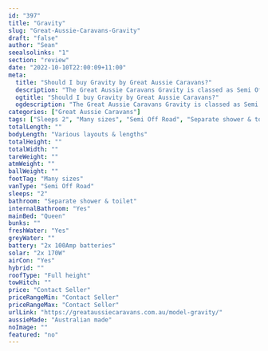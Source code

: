 ```yaml
---
id: "397"
title: "Gravity"
slug: "Great-Aussie-Caravans-Gravity"
draft: "false"
author: "Sean"
seealsolinks: "1"
section: "review"
date: "2022-10-10T22:00:09+11:00"
meta:
  title: "Should I buy Gravity by Great Aussie Caravans?"
  description: "The Great Aussie Caravans Gravity is classed as Semi Off Road, and sleeps 2 people. It is Australian made and comes in at Many sizes. It generally has Separate shower & toilet."
  ogtitle: "Should I buy Gravity by Great Aussie Caravans?"
  ogdescription: "The Great Aussie Caravans Gravity is classed as Semi Off Road, and sleeps 2 people. It is Australian made and comes in at Many sizes. It generally has Separate shower & toilet."
categories: ["Great Aussie Caravans"]
tags: ["Sleeps 2", "Many sizes", "Semi Off Road", "Separate shower & toilet", "Full height", "Price Unknown"]
totalLength: ""
bodyLength: "Various layouts & lengths"
totalHeight: ""
totalWidth: ""
tareWeight: ""
atmWeight: ""
ballWeight: ""
footTag: "Many sizes"
vanType: "Semi Off Road"
sleeps: "2"
bathroom: "Separate shower & toilet"
internalBathroom: "Yes"
mainBed: "Queen"
bunks: ""
freshWater: "Yes"
greyWater: ""
battery: "2x 100Amp batteries"
solar: "2x 170W"
airCon: "Yes"
hybrid: ""
roofType: "Full height"
towHitch: ""
price: "Contact Seller"
priceRangeMin: "Contact Seller"
priceRangeMax: "Contact Seller"
urlLink: "https://greataussiecaravans.com.au/model-gravity/"
aussieMade: "Australian made"
noImage: ""
featured: "no"
---
```

